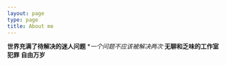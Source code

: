```yaml
---
layout: page
type: page
title: About me
---
```


  **世界充满了待解决的迷人问题**
  **一个问题不应该被解决两次*
  **无聊和乏味的工作室犯罪** 
  **自由万岁** 
